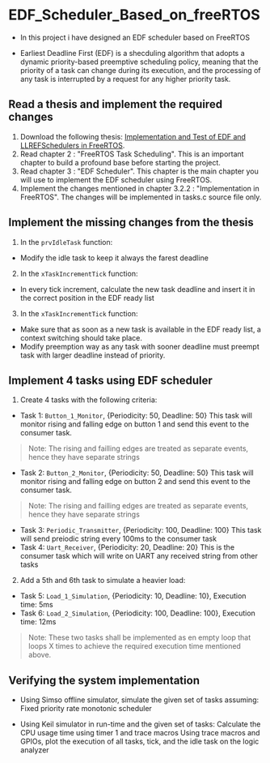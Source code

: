 # EDF_Scheduler_Based_on_freeRTOS
* In this project i have designed an EDF scheduler based on FreeRTOS


- Earliest Deadline First (EDF) is a shecduling algorithm that adopts a dynamic priority-based preemptive scheduling policy, meaning that the priority
of a task can change during its execution, and the processing of any task is interrupted by a request for any higher priority task.

## Read a thesis and implement the required changes
1. Download the following thesis: [Implementation and Test of EDF and LLREFSchedulers in FreeRTOS](https://thesis.unipd.it/bitstream/20.500.12608/25547/1/Implementation_and_Test_of_EDF_and_LLREF_Scgheduler_in_FreeRTOS.pdf).
2. Read chapter 2 : "FreeRTOS Task Scheduling". This is an important chapter to build a profound base before starting the project.
3. Read chapter 3 : "EDF Scheduler". This chapter is the main chapter you will use to implement the EDF scheduler using FreeRTOS.
4. Implement the changes mentioned in chapter 3.2.2 : "Implementation in FreeRTOS". The changes will be implemented in tasks.c source file only.

## Implement the missing changes from the thesis
1. In the `prvIdleTask` function:
- Modify the idle task to keep it always the farest deadline

2. In the `xTaskIncrementTick` function:
- In every tick increment, calculate the new task deadline and insert it in the correct position in the EDF ready list

3. In the `xTaskIncrementTick` function:
- Make sure that as soon as a new task is available in the EDF ready list, a context switching should take place. 
- Modify preemption way as any task with sooner deadline must preempt task with larger deadline instead of priority.

## Implement 4 tasks using EDF scheduler
1. Create 4 tasks with the following criteria:
- Task 1: `Button_1_Monitor`, {Periodicity: 50, Deadline: 50} This task will monitor rising and falling edge on button 1 and send this event to the consumer task. 
> Note: The rising and failling edges are treated as separate events, hence they have separate strings
- Task 2: `Button_2_Monitor`, {Periodicity: 50, Deadline: 50} This task will monitor rising and falling edge on button 2 and send this event to the consumer task. 
> Note: The rising and failling edges are treated as separate events, hence they have separate strings

- Task 3: `Periodic_Transmitter`, {Periodicity: 100, Deadline: 100} This task will send preiodic string every 100ms to the consumer task
- Task 4: `Uart_Receiver`, {Periodicity: 20, Deadline: 20} This is the consumer task which will write on UART any received string from other tasks

2. Add a 5th and 6th task to simulate a heavier load:

- Task 5: `Load_1_Simulation`, {Periodicity: 10, Deadline: 10}, Execution time: 5ms
- Task 6: `Load_2_Simulation`, {Periodicity: 100, Deadline: 100}, Execution time: 12ms
> Note: These two tasks shall be implemented as en empty loop that loops X times to achieve the required execution time mentioned above. 

## Verifying the system implementation

- Using Simso offline simulator, simulate the given set of tasks assuming: Fixed priority rate monotonic scheduler 

- Using Keil simulator in run-time and the given set of tasks: Calculate the CPU usage time using timer 1 and trace macros Using trace macros and GPIOs, plot the execution of all tasks, tick, and the idle task on the logic analyzer
